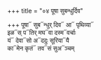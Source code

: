 +++
title = "०४ पूषा सुबन्धुर्दिव"

+++
पूषा᳓ सुब᳓न्धुर् दिव᳓ आ᳓ पृथिव्या᳓  
इळ᳓स् प᳓तिर् मघ᳓वा दस्म᳓वर्चाः  
यं᳓ देवा᳓सो अ᳓ददुः सूरिया᳓यै  
का᳓मेन कृतं᳓ तव᳓सं सुअ᳓ञ्चम्